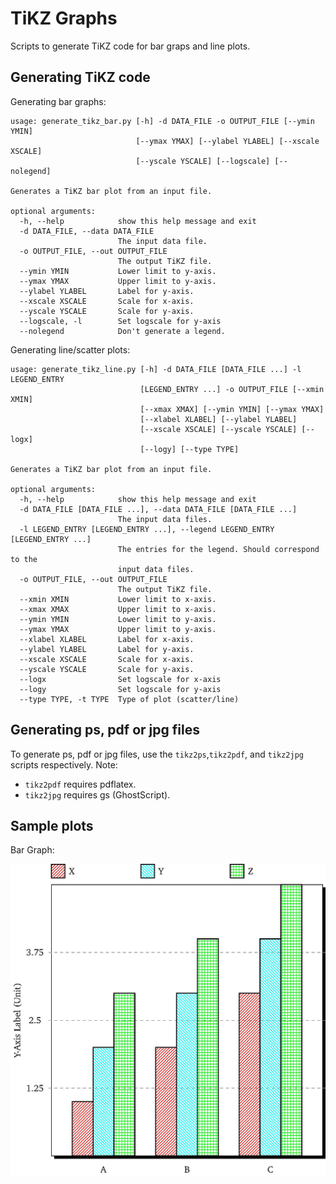 # TiKZ Graphs

Scripts to generate TiKZ code for bar graps and line plots.

## Generating TiKZ code

Generating bar graphs:

```
usage: generate_tikz_bar.py [-h] -d DATA_FILE -o OUTPUT_FILE [--ymin YMIN]
                            [--ymax YMAX] [--ylabel YLABEL] [--xscale XSCALE]
                            [--yscale YSCALE] [--logscale] [--nolegend]

Generates a TiKZ bar plot from an input file.

optional arguments:
  -h, --help            show this help message and exit
  -d DATA_FILE, --data DATA_FILE
                        The input data file.
  -o OUTPUT_FILE, --out OUTPUT_FILE
                        The output TiKZ file.
  --ymin YMIN           Lower limit to y-axis.
  --ymax YMAX           Upper limit to y-axis.
  --ylabel YLABEL       Label for y-axis.
  --xscale XSCALE       Scale for x-axis.
  --yscale YSCALE       Scale for y-axis.
  --logscale, -l        Set logscale for y-axis
  --nolegend            Don't generate a legend.
```

Generating line/scatter plots:

```
usage: generate_tikz_line.py [-h] -d DATA_FILE [DATA_FILE ...] -l LEGEND_ENTRY
                             [LEGEND_ENTRY ...] -o OUTPUT_FILE [--xmin XMIN]
                             [--xmax XMAX] [--ymin YMIN] [--ymax YMAX]
                             [--xlabel XLABEL] [--ylabel YLABEL]
                             [--xscale XSCALE] [--yscale YSCALE] [--logx]
                             [--logy] [--type TYPE]

Generates a TiKZ bar plot from an input file.

optional arguments:
  -h, --help            show this help message and exit
  -d DATA_FILE [DATA_FILE ...], --data DATA_FILE [DATA_FILE ...]
                        The input data files.
  -l LEGEND_ENTRY [LEGEND_ENTRY ...], --legend LEGEND_ENTRY [LEGEND_ENTRY ...]
                        The entries for the legend. Should correspond to the
                        input data files.
  -o OUTPUT_FILE, --out OUTPUT_FILE
                        The output TiKZ file.
  --xmin XMIN           Lower limit to x-axis.
  --xmax XMAX           Upper limit to x-axis.
  --ymin YMIN           Lower limit to y-axis.
  --ymax YMAX           Upper limit to y-axis.
  --xlabel XLABEL       Label for x-axis.
  --ylabel YLABEL       Label for y-axis.
  --xscale XSCALE       Scale for x-axis.
  --yscale YSCALE       Scale for y-axis.
  --logx                Set logscale for x-axis
  --logy                Set logscale for y-axis
  --type TYPE, -t TYPE  Type of plot (scatter/line)
```


## Generating ps, pdf or jpg files

To generate ps, pdf or jpg files, use the `tikz2ps`,`tikz2pdf`, and `tikz2jpg` scripts respectively. Note:

* `tikz2pdf` requires pdflatex.
* `tikz2jpg` requires gs (GhostScript).

## Sample plots

Bar Graph:

![Image of Yaktocat](sample/jpg/bar.jpg)
